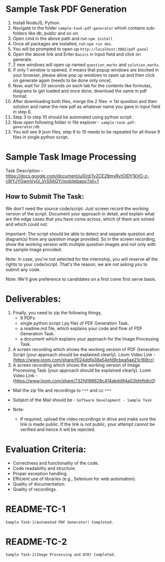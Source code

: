 # Sample Task PDF Generation
1. Install NodeJS, Python.
2. Navigate to the folder `sample-task-pdf-generator` whivh contains sub-folders like db, public and so on.
3. Open cmd in the above path and run `npm install`
4. Once all packages are installed, run `npm run dev`.
5. You will be prompted to open up `http://localhost:3002/pdf-panel`
6. Open the above link and Enter `Basics` in Input field and click on generate.
7. 2 new windows will open up named `question_marks` and `solution_marks`.
8. If only 1 window is opened, it means that popup windows are blocked in your browser, please allow pop up windows to open up and then click on generate again (needs to be done only once).
9. Now, wait for 20 seconds on each tab for the contents like formulas, diagrams to get loaded and once done, download the same in pdf format.
10. After downloading both files, merge the 2 files -> 1st question and then solution and name the new pdf as whatever name you gave in input field in step 6.
11. Step 3 to step 10 should be automated using python script.
12. Now open following folder in file explorer - `sample-task-pdf-generator/db`
13. You will see 9 json files, step 6 to 10 needs to be repeated for all those 9 files in single python script.

# Sample Task Image Processing
Task Description - https://docs.google.com/document/u/0/d/1v2CE29myRvtOlDY1kVO-z-cWYJYGwmVyGi_VrS5jhDY/mobilebasic?pli=1

## How to Submit The Task:
We don't need the source code/script. Just screen record the working version of the script.
Document your approach in detail, and explain what are the edge cases that you have come across, which of them are solved and which could not.

Important: The script should be able to detect and separate question and diagram(s) from any question image provided. So in the screen recording, show the working version with multiple question images and not only with the sample image provided. 

Note: In case, you're not selected for the internship, you will reserve all the rights to your code/script. That's the reason, we are not asking you to submit any code.

Note: We'll give preference to candidates on a first come first serve basis.

# Deliverables: 
1. Finally, you need to zip the following things, 
    - 9 PDFs
    - single python script (.py file) of PDF Generation Task.
    - a readme.md file, which explains your code and flow of PDF Generation Task.
    - a document which explains your approach for the Image Processing Task.
2. A screen recording which shows the working version of PDF Generation Script (your approach should be explained clearly).
   Loom Video Link - (https://www.loom.com/share/f024ddfa38a54efd9cbea5ae21c169cc)
4. A screen recording which shows the working version of Image Processing Task (your approach should be explained clearly).
   Loom Video Link - (https://www.loom.com/share/732fd198628c414abdd94a02bfefb6c0)


- Mail the zip file and recordings to `***` and cc `***`
- Subject of the Mail should be - `Software Development - Sample Task`

- Note:
    - If required, upload the video recordings in drive and make sure the link is made public. If the link is not public, your attempt cannot be verified and hence it will be rejected.

# Evaluation Criteria:
- Correctness and functionality of the code.
- Code readability and structure.
- Proper exception handling.
- Efficient use of libraries (e.g., Selenium for web automation).
- Quality of documentation.
- Quality of recordings.

# README-TC-1
    Sample Task-1(Automated PDF Generator) Completed.
    
# README-TC-2
    Sample Task-2(Image Processing and OCR) Completed.

